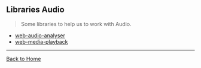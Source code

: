 ## Libraries Audio
> Some libraries to help us to work with Audio.

* [web-audio-analyser](https://github.com/hughsk/web-audio-analyser)
* [web-media-playback](https://github.com/hughsk/web-media-playback)

---
[Back to Home](https://github.com/willianjusten/awesome-audio-visualization#awesome-audio-visualization)
